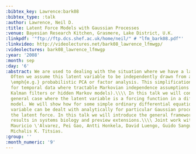 ```yaml
---
:bibtex_key: Lawrence:bark08
:bibtex_type: :talk
:author: Lawrence, Neil D.
:title: Latent Force Models with Gaussian Processes
:venue: Bayesian Research Kitchen, Grasmere, Lake District, U.K.
:linkpdf: '"ftp://ftp.dcs.shef.ac.uk/home/neil/" # "lfm_bark08.pdf"'
:linkvideo: http://videolectures.net/bark08_lawrence_lfmwgp/
:videolectures: bark08_lawrence_lfmwgp
:year: '2008'
:month: sep
:day: '6'
:abstract: We are used to dealing with the situation where we have a latent variable.
  Often we assume this latent variable to be independently drawn from a distribution,
  \emph{e.g.} probabilistic PCA or factor analysis. This simplification is often extended
  for temporal data where tractable Markovian independence assumptions are used (\emph{e.g.}
  Kalman filters or hidden Markov models).\\\\ In this talk we will consider the more
  general case where the latent variable is a forcing function in a differential equation
  model. We will show how for some simple ordinary differential equations the latent
  variable can be dealt with analytically for particular Gaussian process priors over
  the latent force. In this talk we will introduce the general framework, present
  results in systems biology and preview extensions.\\\\ Joint work with Magnus Rattray,
  Mauricio \'Alvarez, Pei Gao, Antti Honkela, David Luengo, Guido Sanguinetti and
  Michalis K. Titsias.
:group: ''
:month_numeric: '9'
---
```

